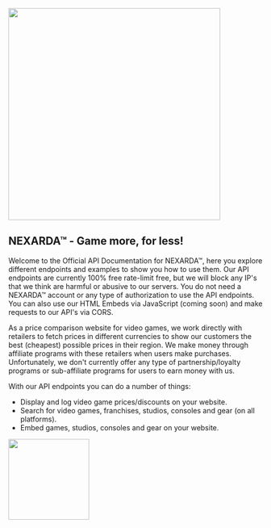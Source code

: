 <a href="https://www.nexarda.com/"><img src="https://imgcdn1.nexarda.com/main/static/branding/logo.svg" width="420"></a>
## NEXARDA™ - Game more, for less!
Welcome to the Official API Documentation for NEXARDA™, here you explore different endpoints and examples to show you how to use them. Our API endpoints are currently 100% free rate-limit free, but we will block any IP's that we think are harmful or abusive to our servers. You do not need a NEXARDA™ account or any type of authorization to use the API endpoints. You can also use our HTML Embeds via JavaScript (coming soon) and make requests to our API's via CORS.

As a price comparison website for video games, we work directly with retailers to fetch prices in different currencies to show our customers the best (cheapest) possible prices in their region. We make money through affiliate programs with these retailers when users make purchases. Unfortunately, we don't currently offer any type of partnership/loyalty programs or sub-affiliate programs for users to earn money with us.

With our API endpoints you can do a number of things:
- Display and log video game prices/discounts on your website.
- Search for video games, franchises, studios, consoles and gear (on all platforms).
- Embed games, studios, consoles and gear on your website.

<a href="https://github.com/NEXARDA/NEXARDA/wiki"><img src="https://dabuttonfactory.com/button.png?t=Get+Started&f=Roboto-Bold&ts=26&tc=fff&hp=32&vp=20&c=4&bgt=unicolored&bgc=32a0ac" width="160"></a>
